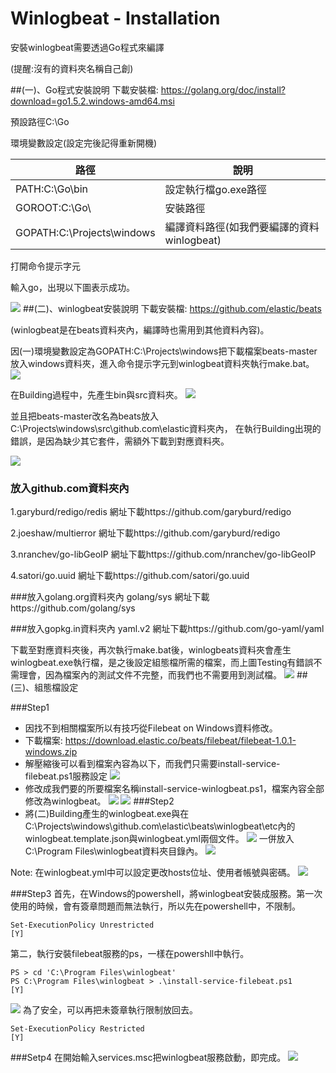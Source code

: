 # Winlogbeat - Installation

安裝winlogbeat需要透過Go程式來編譯

(提醒:沒有的資料夾名稱自己創)

##(一)、Go程式安裝說明
下載安裝檔: https://golang.org/doc/install?download=go1.5.2.windows-amd64.msi

預設路徑C:\Go

環境變數設定(設定完後記得重新開機)

| 路徑| 說明|
| -- | -- |
| PATH:C:\Go\bin | 設定執行檔go.exe路徑|
| GOROOT:C:\Go\ | 安裝路徑 |
| GOPATH:C:\Projects\windows | 編譯資料路徑(如我們要編譯的資料winlogbeat) |
打開命令提示字元

輸入go，出現以下圖表示成功。

![](winlogbeat01.jpg)
##(二)、winlogbeat安裝說明
下載安裝檔: https://github.com/elastic/beats

(winlogbeat是在beats資料夾內，編譯時也需用到其他資料內容)。

因(一)環境變數設定為GOPATH:C:\Projects\windows把下載檔案beats-master放入windows資料夾，進入命令提示字元到winlogbeat資料夾執行make.bat。
![](winlogbeat02.jpg)

在Building過程中，先產生bin與src資料夾。
![](winlogbeat03.jpg)

並且把beats-master改名為beats放入C:\Projects\windows\src\github.com\elastic資料夾內，
在執行Building出現的錯誤，是因為缺少其它套件，需額外下載到對應資料夾。

![](winlogbeat04.jpg)
### 放入github.com資料夾內

1.garyburd/redigo/redis
網址下載https://github.com/garyburd/redigo

2.joeshaw/multierror
網址下載https://github.com/garyburd/redigo

3.nranchev/go-libGeoIP
網址下載https://github.com/nranchev/go-libGeoIP

4.satori/go.uuid
網址下載https://github.com/satori/go.uuid

###放入golang.org資料夾內
golang/sys
網址下載https://github.com/golang/sys

###放入gopkg.in資料夾內
yaml.v2
網址下載https://github.com/go-yaml/yaml

下載至對應資料夾後，再次執行make.bat後，winlogbeats資料夾會產生
winlogbeat.exe執行檔，是之後設定組態檔所需的檔案，而上圖Testing有錯誤不需理會，因為檔案內的測試文件不完整，而我們也不需要用到測試檔。
![](winlogbeat05.jpg)
##(三)、組態檔設定

###Step1
* 因找不到相關檔案所以有技巧從Filebeat on Windows資料修改。
* 下載檔案: https://download.elastic.co/beats/filebeat/filebeat-1.0.1-windows.zip
* 解壓縮後可以看到檔案內容為以下，而我們只需要install-service-filebeat.ps1服務設定
![](winlogbeat06.jpg)
* 修改成我們要的所要檔案名稱install-service-winlogbeat.ps1，檔案內容全部修改為winlogbeat。
![](winlogbeat07.jpg)
![](winlogbeat08.jpg)
###Step2
* 將(二)Building產生的winlogbeat.exe與在C:\Projects\windows\github.com\elastic\beats\winlogbeat\etc內的winlogbeat.template.json與winlogbeat.yml兩個文件。
![](winlogbeat09.jpg)
一併放入C:\Program Files\winlogbeat資料夾目錄內。
![](winlogbeat10.jpg)

Note:
在winlogbeat.yml中可以設定更改hosts位址、使用者帳號與密碼。
![](winlogbeat11.jpg)

###Step3
首先，在Windows的powershell，將winlogbeat安裝成服務。第一次使用的時候，會有簽章問題而無法執行，所以先在powershell中，不限制。
```
Set-ExecutionPolicy Unrestricted
[Y]
```
第二，執行安裝filebeat服務的ps，一樣在powershll中執行。
```
PS > cd 'C:\Program Files\winlogbeat'
PS C:\Program Files\winlogbeat > .\install-service-filebeat.ps1
[Y]
```
![](winlogbeat12.jpg)
為了安全，可以再把未簽章執行限制放回去。
```
Set-ExecutionPolicy Restricted
[Y]
```
###Setp4
在開始輸入services.msc把winlogbeat服務啟動，即完成。
![](winlogbeat13.jpg)
